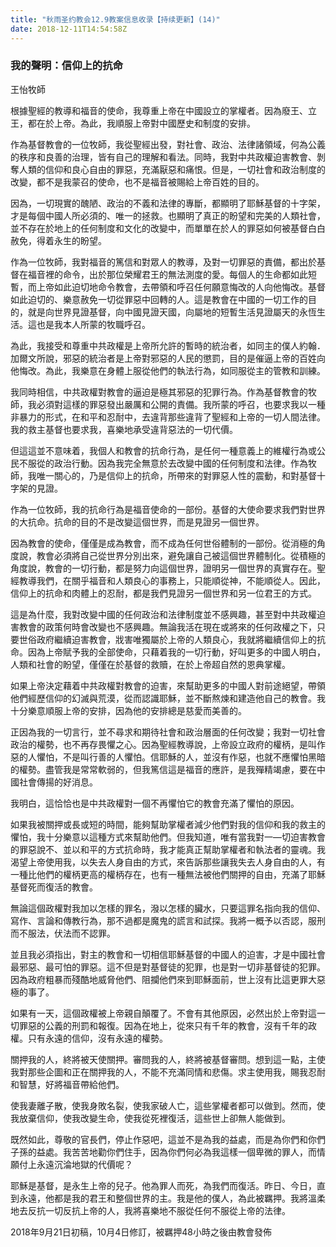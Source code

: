 ```yaml
---
title: "秋雨圣约教会12.9教案信息收录【持续更新】(14)"
date: 2018-12-11T14:54:58Z
---
```


### 我的聲明：信仰上的抗命
王怡牧師

根據聖經的教導和福音的使命，我尊重上帝在中國設立的掌權者。因為廢王、立王，都在於上帝。為此，我順服上帝對中國歷史和制度的安排。

作為基督教會的一位牧師，我從聖經出發，對社會、政治、法律諸領域，何為公義的秩序和良善的治理，皆有自己的理解和看法。同時，我對中共政權迫害教會、剝奪人類的信仰和良心自由的罪惡，充滿厭惡和痛恨。但是，一切社會和政治制度的改變，都不是我蒙召的使命，也不是福音被賜給上帝百姓的目的。

因為，一切現實的醜陋、政治的不義和法律的專斷，都顯明了耶穌基督的十字架，才是每個中國人所必須的、唯一的拯救。也顯明了真正的盼望和完美的人類社會，並不存在於地上的任何制度和文化的改變中，而單單在於人的罪惡如何被基督白白赦免，得着永生的盼望。

作為一位牧師，我對福音的篤信和對眾人的教導，及對一切罪惡的責備，都出於基督在福音裡的命令，出於那位榮耀君王的無法測度的愛。每個人的生命都如此短暫，而上帝如此迫切地命令教會，去帶領和呼召任何願意悔改的人向他悔改。基督如此迫切的、樂意赦免一切從罪惡中回轉的人。這是教會在中國的一切工作的目的，就是向世界見證基督，向中國見證天國，向屬地的短暫生活見證屬天的永恆生活。這也是我本人所蒙的牧職呼召。

為此，我接受和尊重中共政權是上帝所允許的暫時的統治者，如同主的僕人約翰．加爾文所說，邪惡的統治者是上帝對邪惡的人民的懲罰，目的是催逼上帝的百姓向他悔改。為此，我樂意在身體上服從他們的執法行為，如同服從主的管教和訓練。

我同時相信，中共政權對教會的逼迫是極其邪惡的犯罪行為。作為基督教會的牧師，我必須對這樣的罪惡發出嚴厲和公開的責備。我所蒙的呼召，也要求我以一種非暴力的形式，在和平和忍耐中，去違背那些違背了聖經和上帝的一切人間法律。我的救主基督也要求我，喜樂地承受違背惡法的一切代價。

但這這並不意味着，我個人和教會的抗命行為，是任何一種意義上的維權行為或公民不服從的政治行動。因為我完全無意於去改變中國的任何制度和法律。作為牧師，我唯一關心的，乃是信仰上的抗命，所帶來的對罪惡人性的震動，和對基督十字架的見證。

作為一位牧師，我的抗命行為是福音使命的一部份。基督的大使命要求我們對世界的大抗命。抗命的目的不是改變這個世界，而是見證另一個世界。

因為教會的使命，僅僅是成為教會，而不成為任何世俗體制的一部份。從消極的角度說，教會必須將自己從世界分別出來，避免讓自己被這個世界體制化。從積極的角度說，教會的一切行動，都是努力向這個世界，證明另一個世界的真實存在。聖經教導我們，在關乎福音和人類良心的事務上，只能順從神，不能順從人。因此，信仰上的抗命和肉體上的忍耐，都是我們見證另一個世界和另一位君王的方式。

這是為什麼，我對改變中國的任何政治和法律制度並不感興趣，甚至對中共政權迫害教會的政策何時會改變也不感興趣。無論我活在現在或將來的任何政權之下，只要世俗政府繼續迫害教會，戕害唯獨屬於上帝的人類良心，我就將繼續信仰上的抗命。因為上帝賦予我的全部使命，只藉着我的一切行動，好叫更多的中國人明白，人類和社會的盼望，僅僅在於基督的救贖，在於上帝超自然的恩典掌權。

如果上帝決定藉着中共政權對教會的迫害，來幫助更多的中國人對前途絕望，帶領他們經歷信仰的幻滅與荒漠，從而認識耶穌，並不斷熬煉和建造他自己的教會。我十分樂意順服上帝的安排，因為他的安排總是慈愛而美善的。

正因為我的一切言行，並不尋求和期待社會和政治層面的任何改變；我對一切社會政治的權勢，也不再存畏懼之心。因為聖經教導說，上帝設立政府的權柄，是叫作惡的人懼怕，不是叫行善的人懼怕。信耶穌的人，並沒有作惡，也就不應懼怕黑暗的權勢。盡管我是常常軟弱的，但我篤信這是福音的應許，是我殫精竭慮，要在中國社會傳揚的好消息。

我明白，這恰恰也是中共政權對一個不再懼怕它的教會充滿了懼怕的原因。

如果我被關押或長或短的時間，能夠幫助掌權者減少他們對我的信仰和我的救主的懼怕，我十分樂意以這種方式來幫助他們。但我知道，唯有當我對一—切迫害教會的罪惡說不、並以和平的方式抗命時，我才能真正幫助掌權者和執法者的靈魂。我渴望上帝使用我，以失去人身自由的方式，來告訴那些讓我失去人身自由的人，有一種比他們的權柄更高的權柄存在，也有一種無法被他們關押的自由，充滿了耶穌基督死而復活的教會。

無論這個政權對我加以怎樣的罪名，潑以怎樣的臟水，只要這罪名指向我的信仰、寫作、言論和傳教行為，那不過都是魔鬼的謊言和試探。我將一概予以否認，服刑而不服法，伏法而不認罪。

並且我必須指出，對主的教會和一切相信耶穌基督的中國人的迫害，才是中國社會最邪惡、最可怕的罪惡。這不但是對基督徒的犯罪，也是對一切非基督徒的犯罪。因為政府粗暴而殘酷地威脅他們、阻攔他們來到耶穌面前，世上沒有比這更罪大惡極的事了。

如果有一天，這個政權被上帝親自顛覆了。不會有其他原因，必然出於上帝對這一切罪惡的公義的刑罰和報復。因為在地上，從來只有千年的教會，沒有千年的政權。只有永遠的信仰，沒有永遠的權勢。

關押我的人，終將被天使關押。審問我的人，終將被基督審問。想到這一點，主使我對那些企圖和正在關押我的人，不能不充滿同情和悲傷。求主使用我，賜我忍耐和智慧，好將福音帶給他們。

使我妻離子散，使我身敗名裂，使我家破人亡，這些掌權者都可以做到。然而，使我放棄信仰，使我改變生命，使我從死裡復活，這些世上卻無人能做到。

既然如此，尊敬的官長們，停止作惡吧，這並不是為我的益處，而是為你們和你們子孫的益處。我苦苦地勸你們住手，因為你們何必為我這樣一個卑微的罪人，而情願付上永遠沉淪地獄的代價呢？

耶穌是基督，是永生上帝的兒子。他為罪人而死，為我們而復活。昨日、今日，直到永遠，他都是我的君王和整個世界的主。我是他的僕人，為此被羈押。我將溫柔地去反抗一切反抗上帝的人，我將喜樂地不服從任何不服從上帝的法律。

2018年9月21日初稿，10月4日修訂，被羈押48小時之後由教會發佈